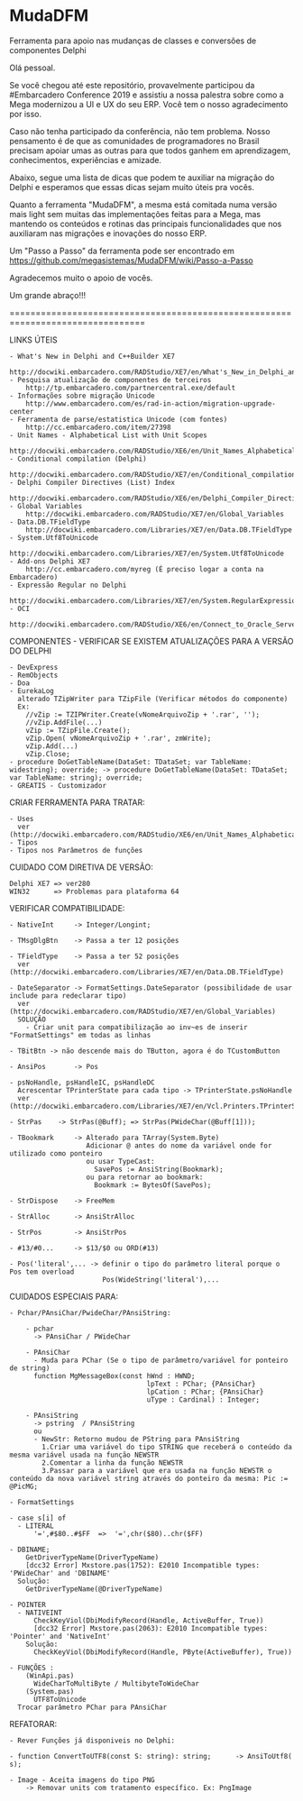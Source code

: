 # MudaDFM
Ferramenta para apoio nas mudanças de classes e conversões de componentes Delphi

Olá pessoal.

Se você chegou até este repositório, provavelmente participou da #Embarcadero Conference 2019 e assistiu a nossa palestra sobre como a Mega modernizou a UI e UX do seu ERP. Você tem o nosso agradecimento por isso.

Caso não tenha participado da conferência, não tem problema. Nosso pensamento é de que as comunidades de programadores no Brasil precisam apoiar umas as outras para que todos ganhem em aprendizagem, conhecimentos, experiências e amizade.

Abaixo, segue uma lista de dicas que podem te auxiliar na migração do Delphi e esperamos que essas dicas sejam muito úteis pra vocês.

Quanto a ferramenta "MudaDFM", a mesma está comitada numa versão mais light sem muitas das implementações feitas para a Mega, mas mantendo os conteúdos e rotinas das principais funcionalidades que nos auxiliaram nas migrações e inovações do nosso ERP.

Um "Passo a Passo" da ferramenta pode ser encontrado em https://github.com/megasistemas/MudaDFM/wiki/Passo-a-Passo

Agradecemos muito o apoio de vocês.

Um grande abraço!!!

================================================================================

LINKS ÚTEIS

	- What's New in Delphi and C++Builder XE7
		http://docwiki.embarcadero.com/RADStudio/XE7/en/What's_New_in_Delphi_and_C%2B%2BBuilder_XE7
	- Pesquisa atualização de componentes de terceiros
		http://tp.embarcadero.com/partnercentral.exe/default
	- Informações sobre migração Unicode
		http://www.embarcadero.com/es/rad-in-action/migration-upgrade-center
	- Ferramenta de parse/estatistica Unicode (com fontes)
		http://cc.embarcadero.com/item/27398
	- Unit Names - Alphabetical List with Unit Scopes
		http://docwiki.embarcadero.com/RADStudio/XE6/en/Unit_Names_Alphabetical_List_with_Unit_Scopes
	- Conditional compilation (Delphi)
		http://docwiki.embarcadero.com/RADStudio/XE7/en/Conditional_compilation_(Delphi)
	- Delphi Compiler Directives (List) Index
		http://docwiki.embarcadero.com/RADStudio/XE6/en/Delphi_Compiler_Directives_(List)_Index
	- Global Variables
		http://docwiki.embarcadero.com/RADStudio/XE7/en/Global_Variables
	- Data.DB.TFieldType
		http://docwiki.embarcadero.com/Libraries/XE7/en/Data.DB.TFieldType
	- System.Utf8ToUnicode
		http://docwiki.embarcadero.com/Libraries/XE7/en/System.Utf8ToUnicode
	- Add-ons Delphi XE7
		http://cc.embarcadero.com/myreg (É preciso logar a conta na Embarcadero)
	- Expressão Regular no Delphi
		http://docwiki.embarcadero.com/Libraries/XE7/en/System.RegularExpressions
	- OCI
		http://docwiki.embarcadero.com/RADStudio/XE6/en/Connect_to_Oracle_Server_(FireDAC)



COMPONENTES - VERIFICAR SE EXISTEM ATUALIZAÇÕES PARA A VERSÃO DO DELPHI

	- DevExpress
	- RemObjects
	- Doa
	- EurekaLog
	  alterado TZipWriter para TZipFile (Verificar métodos do componente)
	  Ex:
		//vZip := TZIPWriter.Create(vNomeArquivoZip + '.rar', '');
		//vZip.AddFile(...)
		vZip := TZipFile.Create();
		vZip.Open( vNomeArquivoZip + '.rar', zmWrite);
		vZip.Add(...)
		vZip.Close;
	- procedure DoGetTableName(DataSet: TDataSet; var TableName: widestring); override; -> procedure DoGetTableName(DataSet: TDataSet; var TableName: string); override;
	- GREATIS - Customizador



CRIAR FERRAMENTA PARA TRATAR:

	- Uses
	  ver (http://docwiki.embarcadero.com/RADStudio/XE6/en/Unit_Names_Alphabetical_List_with_Unit_Scopes)
	- Tipos
	- Tipos nos Parâmetros de funções



CUIDADO COM DIRETIVA DE VERSÃO:

	Delphi XE7 => ver280
	WIN32      => Problemas para plataforma 64



VERIFICAR COMPATIBILIDADE:

	- NativeInt	    -> Integer/Longint;

	- TMsgDlgBtn	-> Passa a ter 12 posições

	- TFieldType    -> Passa a ter 52 posições
	  ver (http://docwiki.embarcadero.com/Libraries/XE7/en/Data.DB.TFieldType)

	- DateSeparator	-> FormatSettings.DateSeparator (possibilidade de usar include para redeclarar tipo)
	  ver (http://docwiki.embarcadero.com/RADStudio/XE7/en/Global_Variables)
	  SOLUÇÃO
		- Criar unit para compatibilização ao inv~es de inserir "FormatSettings" em todas as linhas

	- TBitBtn -> não descende mais do TButton, agora é do TCustomButton

	- AnsiPos       -> Pos

	- psNoHandle, psHandleIC, psHandleDC
	  Acrescentar TPrinterState para cada tipo -> TPrinterState.psNoHandle
	  ver (http://docwiki.embarcadero.com/Libraries/XE7/en/Vcl.Printers.TPrinterState)

	- StrPas	-> StrPas(@Buff); => StrPas(PWideChar(@Buff[1]));

	- TBookmark     -> Alterado para TArray(System.Byte)
					   Adicionar @ antes do nome da variável onde for utilizado como ponteiro
					   ou usar TypeCast:
						 SavePos := AnsiString(Bookmark);
					   ou para retornar ao bookmark:
						 Bookmark := BytesOf(SavePos);

	- StrDispose    -> FreeMem

	- StrAlloc      -> AnsiStrAlloc

	- StrPos        -> AnsiStrPos

	- #13/#0...     -> $13/$0 ou ORD(#13)

	- Pos('literal',... -> definir o tipo do parâmetro literal porque o Pos tem overload
						   Pos(WideString('literal'),...



CUIDADOS ESPECIAIS PARA:

	- Pchar/PAnsiChar/PwideChar/PAnsiString:

		- pchar
		  -> PAnsiChar / PWideChar

		- PAnsiChar
		  - Muda para PChar (Se o tipo de parâmetro/variável for ponteiro de string)
		  function MgMessageBox(const hWnd : HWND;
									  lpText : PChar; {PAnsiChar}
									  lpCation : PChar; {PAnsiChar}
									  uType : Cardinal) : Integer;

		- PAnsiString
		  -> pstring  / PAnsiString
		  ou
		  - NewStr: Retorno mudou de PString para PAnsiString
			1.Criar uma variável do tipo STRING que receberá o conteúdo da mesma variável usada na função NEWSTR
			2.Comentar a linha da função NEWSTR
			3.Passar para a variável que era usada na função NEWSTR o conteúdo da nova variável string através do ponteiro da mesma: Pic := @PicMG;

	- FormatSettings

	- case s[i] of
	  - LITERAL
		  '=',#$80..#$FF  =>  '=',chr($80)..chr($FF)

	- DBINAME;
		GetDriverTypeName(DriverTypeName)
		[dcc32 Error] Mxstore.pas(1752): E2010 Incompatible types: 'PWideChar' and 'DBINAME'
	  Solução:
		GetDriverTypeName(@DriverTypeName)

	- POINTER
	  - NATIVEINT
		  CheckKeyViol(DbiModifyRecord(Handle, ActiveBuffer, True))
		  [dcc32 Error] Mxstore.pas(2063): E2010 Incompatible types: 'Pointer' and 'NativeInt'
		Solução:
		  CheckKeyViol(DbiModifyRecord(Handle, PByte(ActiveBuffer), True))

	- FUNÇÕES :
		(WinApi.pas)
		  WideCharToMultiByte / MultibyteToWideChar
		(System.pas)
		  UTF8ToUnicode
	  Trocar parâmetro PChar para PAnsiChar



REFATORAR:

	- Rever Funções já disponiveis no Delphi:

	- function ConvertToUTF8(const S: string): string;      -> AnsiToUtf8( s);

	- Image - Aceita imagens do tipo PNG
        -> Removar units com tratamento específico. Ex: PngImage
